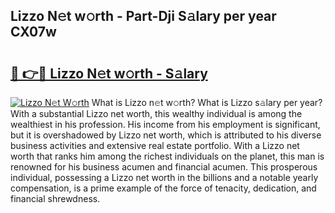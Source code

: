 ## Lizzo N𝚎t w𝚘rth - Part-Dji S𝚊lary per year CX07w

# <h2><a href="http://gc0md3u.nevu.top/?p=Lizzo">🔗 👉🔴 Lizzo N𝚎t w𝚘rth - S𝚊lary</a></h2>

[![Lizzo N𝚎t W𝚘rth](https://i.imgur.com/Oavwk0R.jpeg)](http://gc0md3u.nevu.top/?p=Lizzo)
What is Lizzo n𝚎t w𝚘rth? What is Lizzo s𝚊lary per year?
With a substantial Lizzo net worth, this wealthy individual is among the wealthiest in his profession. His income from his employment is significant, but it is overshadowed by Lizzo net worth, which is attributed to his diverse business activities and extensive real estate portfolio. With a Lizzo net worth that ranks him among the richest individuals on the planet, this man is renowned for his business acumen and financial acumen. This prosperous individual, possessing a Lizzo net worth in the billions and a notable yearly compensation, is a prime example of the force of tenacity, dedication, and financial shrewdness.
